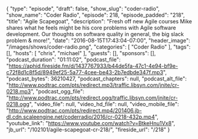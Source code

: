 {
  "type": "episode",
  "draft": false,
  "show_slug": "coder-radio",
  "show_name": "Coder Radio",
  "episode": 218,
  "episode_padded": "218",
  "title": "Agile Scapegoat",
  "description": "Fresh off new Agile courses Mike shares what he feels might be his core problems with Agile software development. Our thoughts on software quality in general, the big slack problem & more!",
  "date": "2016-08-15T17:43:04-07:00",
  "header_image": "/images/shows/coder-radio.png",
  "categories": [
    "Coder Radio"
  ],
  "tags": [],
  "hosts": [
    "chris",
    "michael"
  ],
  "guests": [],
  "sponsors": [],
  "podcast_duration": "01:11:02",
  "podcast_file": "https://aphid.fireside.fm/d/1437767933/b44de5fa-47c1-4e94-bf9e-c72f8d1c8f5d/8949ef25-5a77-4cee-be43-2b7edbde347f.mp3",
  "podcast_bytes": 36210427,
  "podcast_chapters": null,
  "podcast_alt_file": "http://www.podtrac.com/pts/redirect.mp3/traffic.libsyn.com/jnite/cr-0218.mp3",
  "podcast_ogg_file": "http://www.podtrac.com/pts/redirect.ogg/traffic.libsyn.com/jnite/cr-0218.ogg",
  "video_file": null,
  "video_hd_file": null,
  "video_mobile_file": "http://www.podtrac.com/pts/redirect.mp4/201406.jb-dl.cdn.scaleengine.net/coderradio/2016/cr-0218-432p.mp4",
  "youtube_link": "https://www.youtube.com/watch?v=BtkeHnu1Vx8",
  "jb_url": "/102101/agile-scapegoat-cr-218/",
  "fireside_url": "/218"
}


